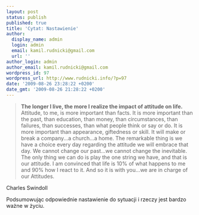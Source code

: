 ```yaml
---
layout: post
status: publish
published: true
title: 'Cytat: Nastawienie'
author:
  display_name: admin
  login: admin
  email: kamil.rudnicki@gmail.com
  url: ''
author_login: admin
author_email: kamil.rudnicki@gmail.com
wordpress_id: 97
wordpress_url: http://www.rudnicki.info/?p=97
date: '2009-08-26 23:28:22 +0200'
date_gmt: '2009-08-26 21:28:22 +0200'
---
```

<blockquote><strong>The longer I live, the more I realize the impact of attitude on life.</strong> Attitude, to me, is more important than facts. It is more important than the past, than education, than money, than circumstances, than failures, than successes, than what people think or say or do. It is more important than appearance, giftedness or skill. It will make or break a company...a church...a home. The remarkable thing is we have a choice every day regarding the attitude we will embrace that day. We cannot change our past...we cannot change the inevitable. The only thing we can do is play the one string we have, and that is our attitude. I am convinced that life is 10% of what happens to me and 90% how I react to it. And so it is with you...we are in charge of our Attitudes.</p></blockquote>
<p>Charles Swindoll</p>
<p>Podsumowując odpowiednie nastawienie do sytuacji i rzeczy jest bardzo ważne w życiu.</p>
